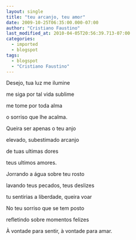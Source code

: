 ```yaml
---
layout: single
title: "teu arcanjo, teu amor"
date: 2009-10-25T06:35:00.000-07:00
author: "Cristiano Faustino"
last_modified_at: 2010-04-05T20:56:39.713-07:00
categories:
  - imported
  - blogspot
tags:
  - blogspot
  - "Cristiano Faustino"
---
```


Desejo, tua luz me ilumine



me siga por tal vida sublime



me tome por toda alma



o sorriso que lhe acalma.







Queira ser apenas o teu anjo



elevado, subestimado arcanjo



de tuas ultimas dores



teus ultimos amores.







Jorrando a água sobre teu rosto      



lavando teus pecados, teus deslizes



tu sentirias a liberdade, queira voar







No teu sorriso que se tem posto



refletindo sobre momentos felizes



À vontade para sentir, à vontade para amar.